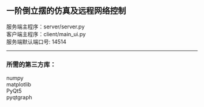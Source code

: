 ## 一阶倒立摆的仿真及远程网络控制

服务端主程序：server/server.py \
客户端主程序：client/main_ui.py \
服务端默认端口号: 14514

-----------------------
### 所需的第三方库：
numpy \
matplotlib \
PyQt5 \
pyqtgraph
